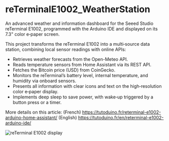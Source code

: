 # reTerminalE1002_WeatherStation
An advanced weather and information dashboard for the Seeed Studio reTerminal E1002, programmed with the Arduino IDE and displayed on its 7.3" color e‑paper screen.

This project transforms the reTerminal E1002 into a multi‑source data station, combining local sensor readings with online APIs:
- Retrieves weather forecasts from the Open-Meteo API.
- Reads temperature sensors from Home Assistant via its REST API.
- Fetches the Bitcoin price (USD) from CoinGecko.
- Monitors the reTerminal’s battery level, internal temperature, and humidity via onboard sensors.
- Presents all information with clear icons and text on the high‑resolution color e‑paper display.
- Implements deep sleep to save power, with wake‑up triggered by a button press or a timer.
 
More details on this article:
(French) https://tutoduino.fr/reterminal-e1002-arduino-home-assistant/
(English) https://tutoduino.fr/en/reterminal-e1002-arduino-ide/

![reTerminal E1002 display](https://tutoduino.fr/ookoorsa/2025/10/reTerminal-Arduino-EN.jpg)
